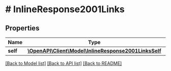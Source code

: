 # # InlineResponse2001Links

## Properties

Name | Type | Description | Notes
------------ | ------------- | ------------- | -------------
**self** | [**\OpenAPI\Client\Model\InlineResponse2001LinksSelf**](InlineResponse2001LinksSelf.md) |  | 

[[Back to Model list]](../../README.md#documentation-for-models) [[Back to API list]](../../README.md#documentation-for-api-endpoints) [[Back to README]](../../README.md)



